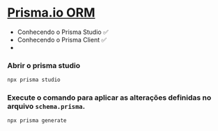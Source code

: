 # [Prisma.io ORM](https://www.prisma.io/)

- Conhecendo o Prisma Studio ✅
- Conhecendo o Prisma Client ✅
-

### Abrir o prisma studio

```bash
npx prisma studio
```

### Execute o comando para aplicar as alterações definidas no arquivo `schema.prisma`.

```bash
npx prisma generate
```
